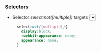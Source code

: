 ### Selectors

* Selector *select:not([multiple])* targets <select> elements that do not have the multiple attribute.

  ```css
    select:not([multiple]){
      display:block;
      -webkit-appearance: none;
      appearance: none;
    }
  ```
